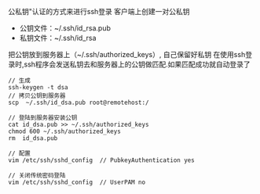 公私钥"认证的方式来进行ssh登录
客户端上创建一对公私钥

* 公钥文件：~/.ssh/id_rsa.pub
* 私钥文件：~/.ssh/id_rsa

把公钥放到服务器上（~/.ssh/authorized_keys）, 自己保留好私钥
在使用ssh登录时,ssh程序会发送私钥去和服务器上的公钥做匹配.如果匹配成功就自动登录了

```
// 生成
ssh-keygen -t dsa
// 拷贝公钥到服务器
scp  ~/.ssh/id_dsa.pub root@remotehost:/

// 登陆到服务器安装公钥
cat id_dsa.pub >> ~/.ssh/authorized_keys
chmod 600 ~/.ssh/authorized_keys
rm  id_dsa.pub

// 配置
vim /etc/ssh/sshd_config  // PubkeyAuthentication yes  

// 关闭传统密码登陆
vim /etc/ssh/sshd_config  // UserPAM no

```
